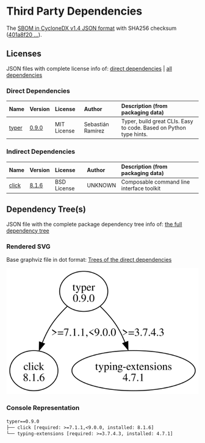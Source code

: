 # Third Party Dependencies

<!--[[[fill sbom_sha256()]]]-->
The [SBOM in CycloneDX v1.4 JSON format](https://git.sr.ht/~sthagen/kysy/blob/default/sbom/cdx.json) with SHA256 checksum ([401a8f20 ...](https://git.sr.ht/~sthagen/kysy/blob/default/sbom/cdx.json.sha256 "sha256:401a8f2024abe142e004dcd801c0be8e79241beb474b8b0a2bc372f97e2e5cb1")).
<!--[[[end]]] (checksum: df762569b3961110df66e53907345bb2)-->
## Licenses 

JSON files with complete license info of: [direct dependencies](direct-dependency-licenses.json) | [all dependencies](all-dependency-licenses.json)

### Direct Dependencies

<!--[[[fill direct_dependencies_table()]]]-->
| Name                                       | Version                                        | License     | Author            | Description (from packaging data)                                  |
|:-------------------------------------------|:-----------------------------------------------|:------------|:------------------|:-------------------------------------------------------------------|
| [typer](https://github.com/tiangolo/typer) | [0.9.0](https://pypi.org/project/typer/0.9.0/) | MIT License | Sebastián Ramírez | Typer, build great CLIs. Easy to code. Based on Python type hints. |
<!--[[[end]]] (checksum: 80e791c1fdef7665f4104495541de7b1)-->

### Indirect Dependencies

<!--[[[fill indirect_dependencies_table()]]]-->
| Name                                          | Version                                        | License     | Author  | Description (from packaging data)         |
|:----------------------------------------------|:-----------------------------------------------|:------------|:--------|:------------------------------------------|
| [click](https://palletsprojects.com/p/click/) | [8.1.6](https://pypi.org/project/click/8.1.6/) | BSD License | UNKNOWN | Composable command line interface toolkit |
<!--[[[end]]] (checksum: ec405dc73a3ccb02ae4ac4f6b5c7739e)-->

## Dependency Tree(s)

JSON file with the complete package dependency tree info of: [the full dependency tree](package-dependency-tree.json)

### Rendered SVG

Base graphviz file in dot format: [Trees of the direct dependencies](package-dependency-tree.dot.txt)

<img src="./package-dependency-tree.svg" alt="Trees of the direct dependencies" title="Trees of the direct dependencies"/>

### Console Representation

<!--[[[fill dependency_tree_console_text()]]]-->
````console
typer==0.9.0
├── click [required: >=7.1.1,<9.0.0, installed: 8.1.6]
└── typing-extensions [required: >=3.7.4.3, installed: 4.7.1]
````
<!--[[[end]]] (checksum: 87d0a3766895ebb1ed68148dc5374ad1)-->
